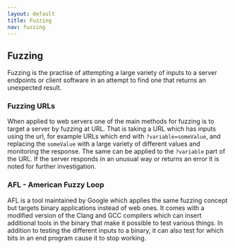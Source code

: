 ```yaml
---
layout: default
title: Fuzzing
nav: fuzzing
---
```


## Fuzzing

Fuzzing is the practise of attempting a large variety of inputs to a server endpoints or client software in an attempt to find one that returns an unexpected result.

### Fuzzing URLs

When applied to web servers one of the main methods for fuzzing is to target a server by fuzzing at URL. That is taking a URL which has inputs using the url, for example URLs which end with `?variable=someValue`, and replacing the `someValue` with a large variety of different values and monitoring the response. The same can be applied to the `?variable` part of the URL. If the server responds in an unusual way or returns an error it is noted for further investigation.

### AFL - American Fuzzy Loop

AFL is a tool maintained by Google which applies the same fuzzing concept but targets binary applications instead of web ones. It comes with a modified version of the Clang and GCC compilers which can insert additional tools in the binary that make it possible to test various things. In addition to testing the different inputs to a binary, it can also test for which bits in an end program cause it to stop working.
